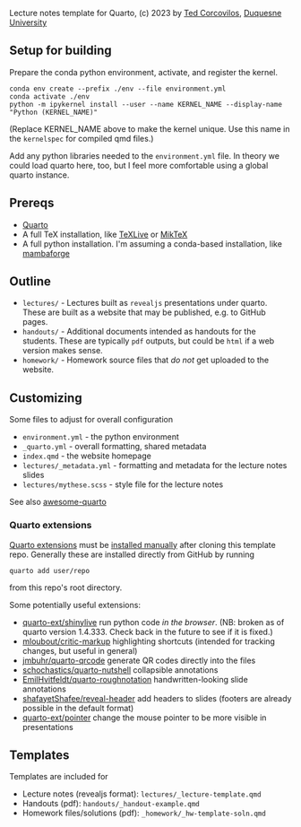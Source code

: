 Lecture notes template for Quarto, (c) 2023 by [Ted Corcovilos](https://corcoviloslabs.com), [Duquesne University](https://www.duq.edu)

## Setup for building

Prepare the conda python environment, activate, and register the kernel.

```         
conda env create --prefix ./env --file environment.yml
conda activate ./env
python -m ipykernel install --user --name KERNEL_NAME --display-name "Python (KERNEL_NAME)"
```

(Replace KERNEL_NAME above to make the kernel unique. Use this name in the `kernelspec` for compiled qmd files.)

Add any python libraries needed to the `environment.yml` file. In theory we could load quarto here, too, but I feel more comfortable using a global quarto instance.

## Prereqs

-   [Quarto](https://quarto.org)
-   A full TeX installation, like [TeXLive](https://tug.org/texlive/) or [MikTeX](https://miktex.org/)
-   A full python installation. I'm assuming a conda-based installation, like [mambaforge](https://github.com/conda-forge/miniforge#mambaforge)

## Outline

-   `lectures/` - Lectures built as `revealjs` presentations under quarto. These are built as a website that may be published, e.g. to GitHub pages.
-   `handouts/` - Additional documents intended as handouts for the students. These are typically `pdf` outputs, but could be `html` if a web version makes sense.
-   `homework/` - Homework source files that *do not* get uploaded to the website.

## Customizing

Some files to adjust for overall configuration

- `environment.yml` - the python environment
- `_quarto.yml` - overall formatting, shared metadata
- `index.qmd` - the website homepage
- `lectures/_metadata.yml` - formatting and metadata for the lecture notes slides
- `lectures/mythese.scss` - style file for the lecture notes

See also [awesome-quarto](https://github.com/mcanouil/awesome-quarto)

### Quarto extensions

[Quarto extensions](https://quarto.org/docs/extensions/) must be [installed manually](https://quarto.org/docs/extensions/managing.html) after cloning this template repo.  Generally these are installed directly from GitHub by running

```
quarto add user/repo
```

from this repo's root directory.

Some potentially useful extensions:

- [quarto-ext/shinylive](https://github.com/quarto-ext/shinylive) run python code *in the browser*. (NB: broken as of quarto version 1.4.333.  Check back in the future to see if it is fixed.)
- [mloubout/critic-markup](https://github.com/mloubout/critic-markup) highlighting shortcuts (intended for tracking changes, but useful in general)
- [jmbuhr/quarto-qrcode](https://github.com/jmbuhr/quarto-qrcode) generate QR codes directly into the files
- [schochastics/quarto-nutshell](https://github.com/schochastics/quarto-nutshell) collapsible annotations
- [EmilHvitfeldt/quarto-roughnotation](https://github.com/EmilHvitfeldt/quarto-roughnotation) handwritten-looking slide annotations
- [shafayetShafee/reveal-header](https://github.com/shafayetShafee/reveal-header) add headers to slides (footers are already possible in the default format)
- [quarto-ext/pointer](https://github.com/quarto-ext/pointer) change the mouse pointer to be more visible in presentations

## Templates

Templates are included for

- Lecture notes (revealjs format): `lectures/_lecture-template.qmd`
- Handouts (pdf): `handouts/_handout-example.qmd`
- Homework files/solutions (pdf): `_homework/_hw-template-soln.qmd`
